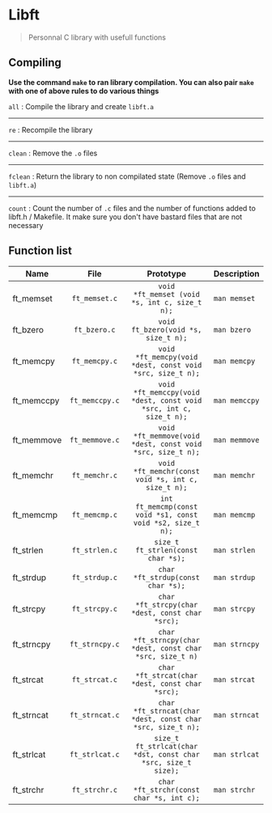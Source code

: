 # Libft

> Personnal C library with usefull functions

## Compiling

**Use the command `make` to ran library compilation. You can also pair `make` with one of above rules to do various things**

`all` : Compile the library and create `libft.a`

___

`re` : Recompile the library

___

`clean` : Remove the `.o` files

___

`fclean` : Return the library to non compilated state (Remove `.o` files and `libft.a`)

___

`count` : Count the number of `.c` files and the number of functions added to libft.h / Makefile. It make sure you don't have bastard files that are not necessary

## Function list

| Name          | File          | Prototype                                                             | Description   |
| ------------- |:-------------:|:---------------------------------------------------------------------:|---------------|
| ft_memset     | `ft_memset.c` | `void		*ft_memset (void *s, int c, size_t n);`                     | `man memset`  |
| ft_bzero      | `ft_bzero.c`  | `void		ft_bzero(void *s, size_t n);`                               | `man bzero`   |
| ft_memcpy     | `ft_memcpy.c` | `void		*ft_memcpy(void *dest, const void *src, size_t n);`         | `man memcpy`  |
| ft_memccpy    | `ft_memccpy.c`| `void		*ft_memccpy(void *dest, const void *src, int c, size_t n);` | `man memccpy` |
| ft_memmove    | `ft_memmove.c`| `void		*ft_memmove(void *dest, const void *src, size_t n);`        | `man memmove` |
| ft_memchr     | `ft_memchr.c` | `void		*ft_memchr(const void *s, int c, size_t n);`                | `man memchr`  |
| ft_memcmp     | `ft_memcmp.c` | `int		ft_memcmp(const void *s1, const void *s2, size_t n);`       | `man memcmp`  |
| ft_strlen     | `ft_strlen.c` | `size_t	ft_strlen(const char *s);`                                  | `man strlen`  |
| ft_strdup     | `ft_strdup.c` | `char		*ft_strdup(const char *s);`                                 | `man strdup`  |
| ft_strcpy     | `ft_strcpy.c` | `char		*ft_strcpy(char *dest, const char *src);`                   | `man strcpy`  |
| ft_strncpy    | `ft_strncpy.c`| `char		*ft_strncpy(char *dest, const char *src, size_t n)`         | `man strncpy` |
| ft_strcat     | `ft_strcat.c` | `char		*ft_strcat(char *dest, const char *src);`                   | `man strcat`  |
| ft_strncat    | `ft_strncat.c`| `char		*ft_strncat(char *dest, const char *src, size_t n);`        | `man strncat` |
| ft_strlcat    | `ft_strlcat.c`| `size_t	ft_strlcat(char *dst, const char *src, size_t size);`       | `man strlcat` |
| ft_strchr     | `ft_strchr.c` | `char		*ft_strchr(const char *s, int c);`                          | `man strchr`  |
